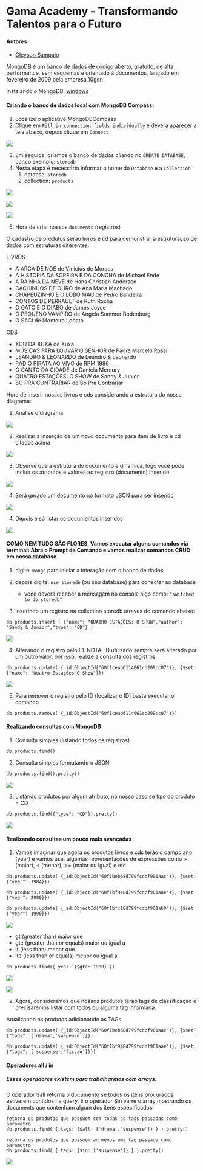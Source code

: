 # Gama Academy - Transformando Talentos para o Futuro

#### Autores
- [Gleyson Sampaio](https://github.com/gleyson-gama)

MongoDB é um banco de dados de código aberto, gratuito, de alta performance, sem esquemas e orientado à documentos, lançado em fevereiro de 2009 pela empresa 10gen


Instalando o MongoDB: 
[windows](https://github.com/educacao-gama/tutoriais/tree/main/mongodb/windows)

#### Criando o banco de dados local com MongoDB Compass:
1. Localize o aplicativo MongoDBCompass
2. Clique em `Fill in connection fields individually` e deverá aparecer a tela abaixo, depois clique em `Connect`

![](https://github.com/educacao-gama/tutoriais/blob/main/mongodb/compass/connect.png)

3. Em seguida, criamos o banco de dados cliando no `CREATE DATABASE`, banco exemplo: `storedb`
4. Nesta etapa é necessário informar o nome do `Database` e a `Collection`
    1. databse: `storedb`
    2. collection: `products`

![](https://github.com/educacao-gama/tutoriais/blob/main/mongodb/compass/database.png)

![](https://github.com/educacao-gama/tutoriais/blob/main/mongodb/compass/collections.png)

![](https://github.com/educacao-gama/tutoriais/blob/main/mongodb/compass/sobre.png)

5. Hora de criar nossos `documents` (registros)

O cadastro de produtos serão livros e cd para demonstrar a estruturação de dados com estruturas diferentes:

LIVROS

* A ARCA DE NOÉ de Vinícius de Moraes
* A HISTÓRIA DA SOPEIRA E DA CONCHA de Michael Ende
* A RAINHA DA NEVE de Hans Christian Andersen
* CACHINHOS DE OURO de Ana Maria Machado
* CHAPEUZINHO E O LOBO MAU de Pedro Bandeira
* CONTOS DE PERRAULT de Ruth Rocha
* O GATO E O DIABO de James Joyce
* O PEQUENO VAMPIRO de Angela Sommer Bodenburg
* O SACI de Monteiro Lobato

CDS

* XOU DA XUXA de Xuxa
* MÚSICAS PARA LOUVAR O SENHOR	de Padre Marcelo Rossi
* LEANDRO & LEONARDO de Leandro & Leonardo
* RÁDIO PIRATA AO VIVO	de RPM	1986
* O CANTO DA CIDADE	de Daniela Mercury
* QUATRO ESTAÇÕES: O SHOW de Sandy & Junior
* SÓ PRA CONTRARIAR	de Só Pra Contrariar

Hora de inserir nossos livros e cds considerando a estrutura do nosso diagrama:

1. Analise o diagrama

![](https://github.com/educacao-gama/tutoriais/blob/main/mongodb/compass/diagrama.png)

2. Realizar a inserção de um novo documento para item de livro e cd citados acima

![](https://github.com/educacao-gama/tutoriais/blob/main/mongodb/compass/insert.png)

3. Observe que a estrutura do documento é dinamica, logo você pode incluir os atributos e valores ao registro (documento) inserido

![](https://github.com/educacao-gama/tutoriais/blob/main/mongodb/compass/book.png)

4. Será gerado um documento no formato JSON para ser inserido

![](https://github.com/educacao-gama/tutoriais/blob/main/mongodb/compass/book_json.png)

4. Depois é só listar os documentos inseridos

![](https://github.com/educacao-gama/tutoriais/blob/main/mongodb/compass/products.png)

#### COMO NEM TUDO SÃO FLORES, Vamos executar alguns comandos via terminal: Abra o Prompt de Comando e vamos realizar comandos CRUD em nossa database.

1. digite: `mongo` para iniciar a interação com o banco de dados
2. depois digite: `use storedb` (ou seu database) para conectar ao database
   * você deverá receber a mensagem no console algo como: `"switched to db storedb"`

3. Inserindo um registro na collection storedb atraves do comando abaixo:
```
db.products.insert ( {"name": "QUATRO ESTAÇÕES: O SHOW","author": "Sandy & Junior","type": "CD"} )
```

![](https://github.com/educacao-gama/tutoriais/blob/main/mongodb/compass/shell_insert.png)

4. Alterando o registro pelo ID. NOTA: ID utilizado sempre será alterado por um outro valor, por isso, realize a consulta dos registros
```
db.products.update( {_id:ObjectId("60f1ceab6114061cb209cc07")}, {$set: {"name": "Quatro Estações O Show"}})
```

![](https://github.com/educacao-gama/tutoriais/blob/main/mongodb/compass/shell_update.png)

5. Para remover o registro pelo ID (localizar o ID) basta executar o comando
```
db.products.remove( {_id:ObjectId("60f1ceab6114061cb209cc07")})
```

#### Realizando consultas com MongoDB

1. Consulta simples (listando todos os registros)
```
db.products.find()
```

2. Consulta simples formatando o JSON
```
db.products.find().pretty()
```

![](https://github.com/educacao-gama/tutoriais/blob/main/mongodb/compass/list.png)

3. Listando produtos por algum atributo, no nosso caso se tipo do produto = CD
```
db.products.find({"type": "CD"}).pretty()
```

![](https://github.com/educacao-gama/tutoriais/blob/main/mongodb/compass/findby.png)


#### Realizando consultas um pouco mais avançadas

1. Vamos imaginar que agora os produtos livros e cds terão o campo ano (year) e vamos usar algumas representações de expressões como > (maior), < (menor), >= (maior ou igual) e etc
```
db.products.update( {_id:ObjectId("60f1beb68d799fcdcf901aac")}, {$set: {"year": 1984}})

db.products.update( {_id:ObjectId("60f1bf948d799fcdcf901aae")}, {$set: {"year": 2000}})

db.products.update( {_id:ObjectId("60f1bfc18d799fcdcf901ab0")}, {$set: {"year": 1990}})
```

![](https://github.com/educacao-gama/tutoriais/blob/main/mongodb/compass/year.png)

* gt (greater than) maior que
* gte (greater than or equals) maior ou igual a
* lt (less than) menor que
* lte (less than or equals) menor ou igual a
```
db.products.find({ year: {$gte: 1900} })
```

![](https://github.com/educacao-gama/tutoriais/blob/main/mongodb/compass/filter.png)


![](https://github.com/educacao-gama/tutoriais/blob/main/mongodb/compass/filter_compass.png)


2. Agora, consideramos que nossos produtos terão tags de classificação e precisaremos listar com todos ou alguma tag informada.

Atualizando os produtos adicionando as TAGs
```
db.products.update( {_id:ObjectId("60f1beb68d799fcdcf901aac")}, {$set: {"tags": ['drama','suspense']}})

db.products.update( {_id:ObjectId("60f1bf948d799fcdcf901aae")}, {$set: {"tags": ['suspense','ficcao']}})
```

#### Operadores all / in
##### Esses operadores existem para trabalharmos com arrays.

O operador $all retorna o documento se todos os itens procurados estiverem contidos na query. E o operador $in varre o array mostrando os documents que contenham algum dos itens especificados.
```
retorna os produtos que possuem com todas as tags passadas como parametro
db.products.find( { tags: {$all: ['drama','suspense']} } ).pretty()

retorna os produtos que possuem ao menos uma tag passada como parametro 
db.products.find( { tags: {$in: ['suspense']} } ).pretty()
```

![](https://github.com/educacao-gama/tutoriais/blob/main/mongodb/compass/all_in.png)
